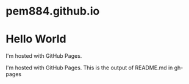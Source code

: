 # pem884.github.io
<html>
<body>
<h1>Hello World</h1>
<p>I'm hosted with GitHub Pages.</p>
<p>I'm hosted with GitHub Pages. This is the output of README.md in gh-pages</p>
</body>
</html>
